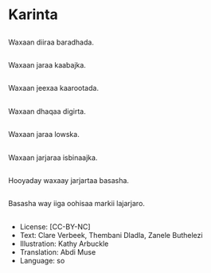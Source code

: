 # Karinta

##
Waxaan diiraa baradhada.

##
Waxaan jaraa kaabajka.

##
Waxaan jeexaa kaarootada.

##
Waxaan dhaqaa digirta.

##
Waxaan jaraa lowska.

##
Waxaan jarjaraa isbinaajka.

##
Hooyaday waxaay jarjartaa basasha.

##
Basasha way iiga oohisaa markii lajarjaro.

##
* License: [CC-BY-NC]
* Text: Clare Verbeek, Thembani Dladla, Zanele Buthelezi
* Illustration: Kathy Arbuckle
* Translation: Abdi Muse
* Language: so
